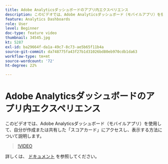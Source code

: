 ```yaml
---
title: Adobe Analyticsダッシュボードのアプリ内エクスペリエンス
description: このビデオでは、Adobe Analyticsダッシュボード（モバイルアプリ）を使用して、自分が作成または共有した「スコアカード」にアクセスし、表示する方法について説明します。
feature: Analytics Dashboards
role: User
level: Beginner
doc-type: feature video
thumbnail: 34545.jpg
kt: 5287
exl-id: ba29664f-da1a-49c7-8c73-ae5b65f11b4a
source-git-commit: da748775fa43f27b1d31026bd80eb970cdb1da63
workflow-type: tm+mt
source-wordcount: '72'
ht-degree: 22%

---
```


# Adobe Analyticsダッシュボードのアプリ内エクスペリエンス

このビデオでは、Adobe Analyticsダッシュボード（モバイルアプリ）を使用して、自分が作成または共有した「スコアカード」にアクセスし、表示する方法について説明します。

>[!VIDEO](https://video.tv.adobe.com/v/34545/?quality=12)

詳しくは、 [ドキュメント](https://experienceleague.adobe.com/docs/analytics/analyze/mobapp/home.html?lang=ja) を参照してください。
